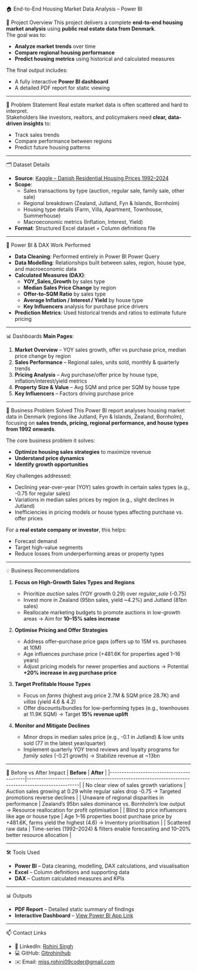 🏠 End-to-End Housing Market Data Analysis – Power BI

📌 Project Overview
This project delivers a complete **end-to-end housing market analysis** using **public real estate data from Denmark**.  
The goal was to:
- **Analyze market trends** over time
- **Compare regional housing performance**
- **Predict housing metrics** using historical and calculated measures

The final output includes:
- A fully interactive **Power BI dashboard**
- A detailed PDF report for static viewing

---

🧠 Problem Statement
Real estate market data is often scattered and hard to interpret.  
Stakeholders like investors, realtors, and policymakers need **clear, data-driven insights** to:
- Track sales trends
- Compare performance between regions
- Predict future housing patterns

---

🗂️ Dataset Details
- **Source**: [Kaggle – Danish Residential Housing Prices 1992–2024](https://www.kaggle.com/datasets/martinfrederiksen/danish-residential-housing-prices-1992-2024/data)  
- **Scope**:
  - Sales transactions by type (auction, regular sale, family sale, other sale)
  - Regional breakdown (Zealand, Jutland, Fyn & Islands, Bornholm)
  - Housing type details (Farm, Villa, Apartment, Townhouse, Summerhouse)
  - Macroeconomic metrics (Inflation, Interest, Yield)
- **Format**: Structured Excel dataset + Column definitions file

---

🧮 Power BI & DAX Work Performed
- **Data Cleaning**: Performed entirely in Power BI Power Query
- **Data Modelling**: Relationships built between sales, region, house type, and macroeconomic data
- **Calculated Measures (DAX)**:
  - **YOY_Sales_Growth** by sales type
  - **Median Sales Price Change** by region
  - **Offer-to-SQM Ratio** by sales type
  - **Average Inflation / Interest / Yield** by house type
  - **Key Influencers** analysis for purchase price drivers
- **Prediction Metrics**: Used historical trends and ratios to estimate future pricing

---

📊 Dashboards
**Main Pages**:
1. **Market Overview** – YOY sales growth, offer vs purchase price, median price change by region
2. **Sales Performance** – Regional sales, units sold, monthly & quarterly trends
3. **Pricing Analysis** – Avg purchase/offer price by house type, inflation/interest/yield metrics
4. **Property Size & Value** – Avg SQM and price per SQM by house type
5. **Key Influencers** – Factors driving purchase price

---

💼 Business Problem Solved
This Power BI report analyses housing market data in Denmark (regions like Jutland, Fyn & Islands, Zealand, Bornholm), focusing on **sales trends, pricing, regional performance, and house types from 1992 onwards**.

The core business problem it solves:
- **Optimize housing sales strategies** to maximize revenue
- **Understand price dynamics**
- **Identify growth opportunities**

Key challenges addressed:
- Declining year-over-year (YOY) sales growth in certain sales types (e.g., -0.75 for regular sales)
- Variations in median sales prices by region (e.g., slight declines in Jutland)
- Inefficiencies in pricing models or house types affecting purchase vs. offer prices

For a **real estate company or investor**, this helps:
- Forecast demand  
- Target high-value segments  
- Reduce losses from underperforming areas or property types  

---

💡 Business Recommendations
1. **Focus on High-Growth Sales Types and Regions**  
   - Prioritize *auction* sales (YOY growth 0.29) over *regular_sale* (-0.75)  
   - Invest more in Zealand (95bn sales, yield ~4.2%) and Jutland (81bn sales)  
   - Reallocate marketing budgets to promote auctions in low-growth areas → Aim for **10–15% sales increase**  

2. **Optimise Pricing and Offer Strategies**  
   - Address offer–purchase price gaps (offers up to 15M vs. purchases at 10M)  
   - Age influences purchase price (+481.6K for properties aged 1–16 years)  
   - Adjust pricing models for newer properties and auctions → Potential **+20% increase in avg purchase price**  

3. **Target Profitable House Types**  
   - Focus on *farms* (highest avg price 2.7M & SQM price 28.7K) and *villas* (yield 4.6 & 4.2)  
   - Offer discounts/bundles for low-performing types (e.g., townhouses at 11.9K SQM) → Target **15% revenue uplift**  

4. **Monitor and Mitigate Declines**  
   - Minor drops in median sales price (e.g., -0.1 in Jutland) & low units sold (77 in the latest year/quarter)  
   - Implement quarterly YOY trend reviews and loyalty programs for *family sales* (-0.21 growth) → Stabilize revenue at ~13bn

---

🔄 Before vs After Impact
|            **Before**                                    |                                               **After** |
|------------------------------------------|----------------------------------------------------------------------------------------------------|
| No clear view of sales growth variations | Auction sales growing at 0.29 while regular sales drop -0.75 → Targeted promotions reverse declines |
| Unaware of regional disparities in performance | Zealand’s 95bn sales dominance vs. Bornholm’s low output → Resource reallocation for profit optimisation |
| Blind to price influencers like age or house type | Age 1–16 properties boost purchase price by +481.6K, farms yield the highest (4.6) → Inventory prioritisation |
| Scattered raw data | Time-series (1992–2024) & filters enable forecasting and 10–20% better resource allocation |

---

🛠️ Tools Used
- **Power BI** – Data cleaning, modelling, DAX calculations, and visualisation
- **Excel** – Column definitions and supporting data
- **DAX** – Custom calculated measures and KPIs

---

📊 Outputs
- **PDF Report** – Detailed static summary of findings  
- **Interactive Dashboard** – [View Power BI App Link](PUT-YOUR-LINK-HERE)

---

📫 Contact Links
- 💼 LinkedIn: [Rohini Singh](https://www.linkedin.com/in/rohini-singh-8a97a1229)
- 💻 GitHub: [Gitrohinihub](https://github.com/Gitrohinihub)
- ✉️ Email: miss.rohini09coder@gmail.com
